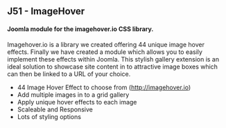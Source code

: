 ## J51 - ImageHover
#### Joomla module for the imagehover.io CSS library.
Imagehover.io is a library we created offering 44 unique image hover effects. Finally we have created a module which allows you to easily implement these effects within Joomla. This stylish gallery extension is an ideal solution to showcase site content in to attractive image boxes which can then be linked to a URL of your choice.

- 44 Image Hover Effect to choose from (http://imagehover.io)
- Add multiple images in to a grid gallery
- Apply unique hover effects to each image
- Scaleable and Responsive
- Lots of styling options
